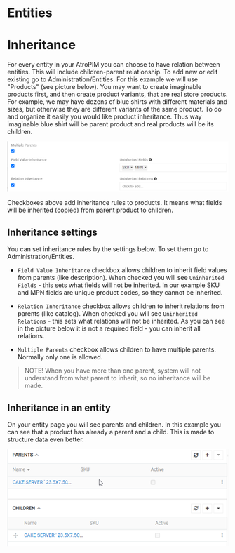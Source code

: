 # Entities

<!-- давай тут описувати механіз роботи з сутностями, потім про типи сутностей, і уже потім про ієрархії і наслідування -->

# Inheritance

For every entity in your AtroPIM you can choose to have relation between entities. This will include children-parent relationship. To add new or edit existing go to Administration/Entities. For this example we will use "Products" (see picture below). You may want to create imaginable products first, and then create product variants, that are real store products. For example, we may have dozens of blue shirts with different materials and sizes, but otherwise they are different variants of the same product. To do and organize it easily you would like product inheritance. Thus way imaginable blue shirt will be parent product and real products will be its children.

![Inheritance settings](./_assets/hierarchies-and-inheritance/inheritance.png)

Checkboxes above add inheritance rules to products. It means what fields will be inherited (copied) from parent product to children. 

## Inheritance settings

You can set inheritance rules by the settings below. To set them go to Administration/Entities.

- `Field Value Inheritance` checkbox allows children to inherit field values from parents (like description). When checked you will see `Uninherited Fields` - this sets what fields will not be inherited. In our example SKU and MPN fields are unique product codes, so they cannot be inherited.

- `Relation Inheritance` checkbox allows children to inherit relations from parents (like catalog). When checked you will see `Uninherited Relations` - this sets what relations will not be inherited. As you can see in the picture below it is not a required field - you can inherit all relations.

- `Multiple Parents` checkbox allows children to have multiple parents. Normally only one is allowed. 

>NOTE! When you have more than one parent, system will not understand from what parent to inherit, so no inheritance will be made.

## Inheritance in an entity

On your entity page you will see parents and children. In this example you can see that a product has already a parent and a child. This is made to structure data even better.

![Inheritance example](./_assets/hierarchies-and-inheritance/inheritance-viev.png)
